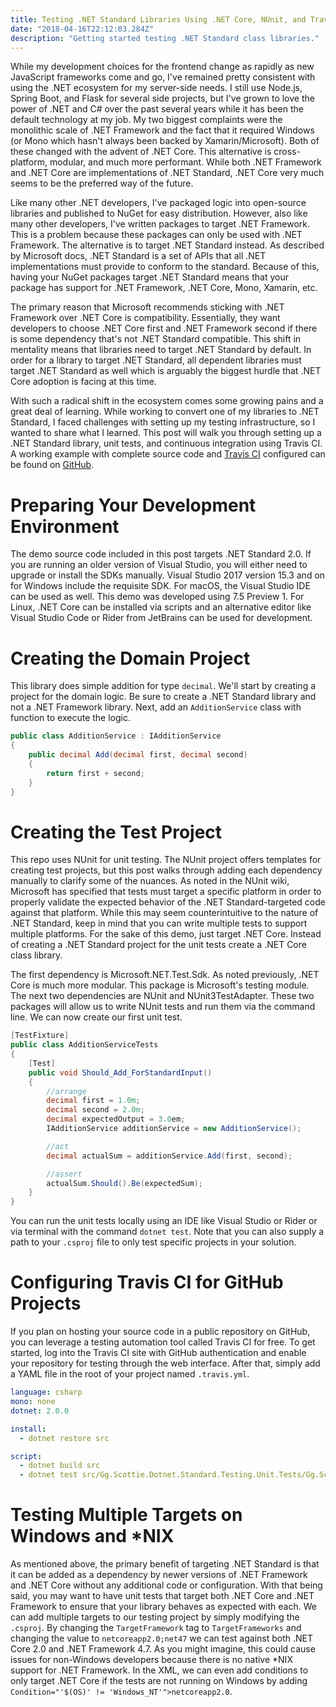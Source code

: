 ```yaml
---
title: Testing .NET Standard Libraries Using .NET Core, NUnit, and Travis CI
date: "2018-04-16T22:12:03.284Z"
description: "Getting started testing .NET Standard class libraries."
---
```


While my development choices for the frontend change as rapidly as new JavaScript frameworks come and go, I've remained pretty consistent with using the .NET ecosystem for my server-side needs. I still use Node.js, Spring Boot, and Flask for several side projects, but I've grown to love the power of .NET and C# over the past several years while it has been the default technology at my job. My two biggest complaints were the monolithic scale of .NET Framework and the fact that it required Windows (or Mono which hasn't always been backed by Xamarin/Microsoft). Both of these changed with the advent of .NET Core. This alternative is cross-platform, modular, and much more performant. While both .NET Framework and .NET Core are implementations of .NET Standard, .NET Core very much seems to be the preferred way of the future.

Like many other .NET developers, I've packaged logic into open-source libraries and published to NuGet for easy distribution. However, also like many other developers, I've written packages to target .NET Framework. This is a problem because these packages can only be used with .NET Framework. The alternative is to target .NET Standard instead. As described by Microsoft docs, .NET Standard is a set of APIs that all .NET implementations must provide to conform to the standard. Because of this, having your NuGet packages target .NET Standard means that your package has support for .NET Framework, .NET Core, Mono, Xamarin, etc.

The primary reason that Microsoft recommends sticking with .NET Framework over .NET Core is compatibility. Essentially, they want developers to choose .NET Core first and .NET Framework second if there is some dependency that's not .NET Standard compatible. This shift in mentality means that libraries need to target .NET Standard by default. In order for a library to target .NET Standard, all dependent libraries must target .NET Standard as well which is arguably the biggest hurdle that .NET Core adoption is facing at this time.

With such a radical shift in the ecosystem comes some growing pains and a great deal of learning. While working to convert one of my libraries to .NET Standard, I faced challenges with setting up my testing infrastructure, so I wanted to share what I learned. This post will walk you through setting up a .NET Standard library, unit tests, and continuous integration using Travis CI. A working example with complete source code and [Travis CI](https://travis-ci.org/scottenriquez/scottie-gg-xxx-dotnet-standard-testing/builds/483708145) configured can be found on [GitHub](https://github.com/scottenriquez/scottie-gg-xxx-dotnet-standard-testing).

# Preparing Your Development Environment

The demo source code included in this post targets .NET Standard 2.0. If you are running an older version of Visual Studio, you will either need to upgrade or install the SDKs manually. Visual Studio 2017 version 15.3 and on for Windows include the requisite SDK. For macOS, the Visual Studio IDE can be used as well. This demo was developed using 7.5 Preview 1. For Linux, .NET Core can be installed via scripts and an alternative editor like Visual Studio Code or Rider from JetBrains can be used for development.

# Creating the Domain Project

This library does simple addition for type `decimal`. We'll start by creating a project for the domain logic. Be sure to create a .NET Standard library and not a .NET Framework library. Next, add an `AdditionService` class with function to execute the logic.

```csharp
public class AdditionService : IAdditionService
{
	public decimal Add(decimal first, decimal second)
	{
		return first + second;
	}
}
```

# Creating the Test Project

This repo uses NUnit for unit testing. The NUnit project offers templates for creating test projects, but this post walks through adding each dependency manually to clarify some of the nuances. As noted in the NUnit wiki, Microsoft has specified that tests must target a specific platform in order to properly validate the expected behavior of the .NET Standard-targeted code against that platform. While this may seem counterintuitive to the nature of .NET Standard, keep in mind that you can write multiple tests to support multiple platforms. For the sake of this demo, just target .NET Core. Instead of creating a .NET Standard project for the unit tests create a .NET Core class library.

The first dependency is Microsoft.NET.Test.Sdk. As noted previously, .NET Core is much more modular. This package is Microsoft's testing module. The next two dependencies are NUnit and NUnit3TestAdapter. These two packages will allow us to write NUnit tests and run them via the command line. We can now create our first unit test.

```csharp
[TestFixture]
public class AdditionServiceTests
{
	[Test]
	public void Should_Add_ForStandardInput()
	{
		//arrange
		decimal first = 1.0m;
		decimal second = 2.0m;
		decimal expectedOutput = 3.0em;
		IAdditionService additionService = new AdditionService();

		//act
		decimal actualSum = additionService.Add(first, second);

		//assert
		actualSum.Should().Be(expectedSum);
	}
}
```

You can run the unit tests locally using an IDE like Visual Studio or Rider or via terminal with the command `dotnet test`. Note that you can also supply a path to your `.csproj` file to only test specific projects in your solution.

# Configuring Travis CI for GitHub Projects

If you plan on hosting your source code in a public repository on GitHub, you can leverage a testing automation tool called Travis CI for free. To get started, log into the Travis CI site with GitHub authentication and enable your repository for testing through the web interface. After that, simply add a YAML file in the root of your project named `.travis.yml`.

```yaml
language: csharp
mono: none
dotnet: 2.0.0

install:
  - dotnet restore src

script:
  - dotnet build src
  - dotnet test src/Gg.Scottie.Dotnet.Standard.Testing.Unit.Tests/Gg.Scottie.Dotnet.Standard.Testing.Unit.Tests.csproj
```

# Testing Multiple Targets on Windows and \*NIX

As mentioned above, the primary benefit of targeting .NET Standard is that it can be added as a dependency by newer versions of .NET Framework and .NET Core without any additional code or configuration. With that being said, you may want to have unit tests that target both .NET Core and .NET Framework to ensure that your library behaves as expected with each. We can add multiple targets to our testing project by simply modifying the `.csproj`. By changing the `TargetFramework` tag to `TargetFrameworks` and changing the value to `netcoreapp2.0;net47` we can test against both .NET Core 2.0 and .NET Framework 4.7. As you might imagine, this could cause issues for non-Windows developers because there is no native \*NIX support for .NET Framework. In the XML, we can even add conditions to only target .NET Core if the tests are not running on Windows by adding `Condition="'$(OS)' != 'Windows_NT'">netcoreapp2.0`.
